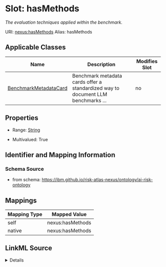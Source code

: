 

# Slot: hasMethods


_The evaluation techniques applied within the benchmark._





URI: [nexus:hasMethods](https://ibm.github.io/risk-atlas-nexus/ontology/hasMethods)
Alias: hasMethods

<!-- no inheritance hierarchy -->





## Applicable Classes

| Name | Description | Modifies Slot |
| --- | --- | --- |
| [BenchmarkMetadataCard](BenchmarkMetadataCard.md) | Benchmark metadata cards offer a standardized way to document LLM benchmarks ... |  no  |







## Properties

* Range: [String](String.md)

* Multivalued: True





## Identifier and Mapping Information







### Schema Source


* from schema: https://ibm.github.io/risk-atlas-nexus/ontology/ai-risk-ontology




## Mappings

| Mapping Type | Mapped Value |
| ---  | ---  |
| self | nexus:hasMethods |
| native | nexus:hasMethods |




## LinkML Source

<details>
```yaml
name: hasMethods
description: The evaluation techniques applied within the benchmark.
from_schema: https://ibm.github.io/risk-atlas-nexus/ontology/ai-risk-ontology
rank: 1000
alias: hasMethods
domain_of:
- BenchmarkMetadataCard
range: string
multivalued: true

```
</details>
